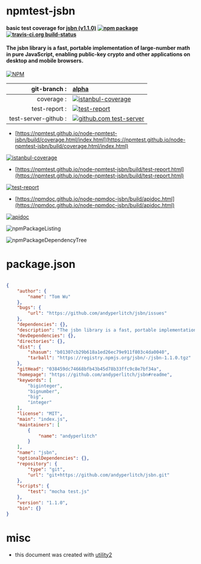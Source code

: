 # npmtest-jsbn

#### basic test coverage for  [jsbn (v1.1.0)](https://github.com/andyperlitch/jsbn#readme)  [![npm package](https://img.shields.io/npm/v/npmtest-jsbn.svg?style=flat-square)](https://www.npmjs.org/package/npmtest-jsbn) [![travis-ci.org build-status](https://api.travis-ci.org/npmtest/node-npmtest-jsbn.svg)](https://travis-ci.org/npmtest/node-npmtest-jsbn)

#### The jsbn library is a fast, portable implementation of large-number math in pure JavaScript, enabling public-key crypto and other applications on desktop and mobile browsers.

[![NPM](https://nodei.co/npm/jsbn.png?downloads=true&downloadRank=true&stars=true)](https://www.npmjs.com/package/jsbn)

| git-branch : | [alpha](https://github.com/npmtest/node-npmtest-jsbn/tree/alpha)|
|--:|:--|
| coverage : | [![istanbul-coverage](https://npmtest.github.io/node-npmtest-jsbn/build/coverage.badge.svg)](https://npmtest.github.io/node-npmtest-jsbn/build/coverage.html/index.html)|
| test-report : | [![test-report](https://npmtest.github.io/node-npmtest-jsbn/build/test-report.badge.svg)](https://npmtest.github.io/node-npmtest-jsbn/build/test-report.html)|
| test-server-github : | [![github.com test-server](https://npmtest.github.io/node-npmtest-jsbn/GitHub-Mark-32px.png)](https://npmtest.github.io/node-npmtest-jsbn/build/app/index.html) | | build-artifacts : | [![build-artifacts](https://npmtest.github.io/node-npmtest-jsbn/glyphicons_144_folder_open.png)](https://github.com/npmtest/node-npmtest-jsbn/tree/gh-pages/build)|

- [https://npmtest.github.io/node-npmtest-jsbn/build/coverage.html/index.html](https://npmtest.github.io/node-npmtest-jsbn/build/coverage.html/index.html)

[![istanbul-coverage](https://npmtest.github.io/node-npmtest-jsbn/build/screenCapture.buildCi.browser.%252Ftmp%252Fbuild%252Fcoverage.lib.html.png)](https://npmtest.github.io/node-npmtest-jsbn/build/coverage.html/index.html)

- [https://npmtest.github.io/node-npmtest-jsbn/build/test-report.html](https://npmtest.github.io/node-npmtest-jsbn/build/test-report.html)

[![test-report](https://npmtest.github.io/node-npmtest-jsbn/build/screenCapture.buildCi.browser.%252Ftmp%252Fbuild%252Ftest-report.html.png)](https://npmtest.github.io/node-npmtest-jsbn/build/test-report.html)

- [https://npmdoc.github.io/node-npmdoc-jsbn/build/apidoc.html](https://npmdoc.github.io/node-npmdoc-jsbn/build/apidoc.html)

[![apidoc](https://npmdoc.github.io/node-npmdoc-jsbn/build/screenCapture.buildCi.browser.%252Ftmp%252Fbuild%252Fapidoc.html.png)](https://npmdoc.github.io/node-npmdoc-jsbn/build/apidoc.html)

![npmPackageListing](https://npmtest.github.io/node-npmtest-jsbn/build/screenCapture.npmPackageListing.svg)

![npmPackageDependencyTree](https://npmtest.github.io/node-npmtest-jsbn/build/screenCapture.npmPackageDependencyTree.svg)



# package.json

```json

{
    "author": {
        "name": "Tom Wu"
    },
    "bugs": {
        "url": "https://github.com/andyperlitch/jsbn/issues"
    },
    "dependencies": {},
    "description": "The jsbn library is a fast, portable implementation of large-number math in pure JavaScript, enabling public-key crypto and other applications on desktop and mobile browsers.",
    "devDependencies": {},
    "directories": {},
    "dist": {
        "shasum": "b01307cb29b618a1ed26ec79e911f803c4da0040",
        "tarball": "https://registry.npmjs.org/jsbn/-/jsbn-1.1.0.tgz"
    },
    "gitHead": "038459dc74668bfb43b45d78b33ffc9c8e7bf34a",
    "homepage": "https://github.com/andyperlitch/jsbn#readme",
    "keywords": [
        "biginteger",
        "bignumber",
        "big",
        "integer"
    ],
    "license": "MIT",
    "main": "index.js",
    "maintainers": [
        {
            "name": "andyperlitch"
        }
    ],
    "name": "jsbn",
    "optionalDependencies": {},
    "repository": {
        "type": "git",
        "url": "git+https://github.com/andyperlitch/jsbn.git"
    },
    "scripts": {
        "test": "mocha test.js"
    },
    "version": "1.1.0",
    "bin": {}
}
```



# misc
- this document was created with [utility2](https://github.com/kaizhu256/node-utility2)
